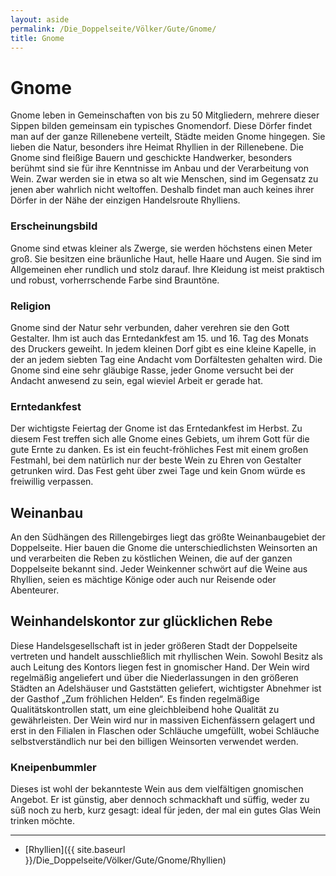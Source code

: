 ```yaml
---
layout: aside
permalink: /Die_Doppelseite/Völker/Gute/Gnome/
title: Gnome
---
```


# Gnome

Gnome leben in Gemeinschaften von bis zu 50 Mitgliedern, mehrere dieser Sippen bilden gemeinsam ein typisches Gnomendorf. Diese Dörfer findet man auf der ganze Rillenebene verteilt, Städte meiden Gnome hingegen. Sie lieben die Natur, besonders ihre Heimat Rhyllien in der Rillenebene. Die Gnome sind fleißige Bauern und geschickte Handwerker, besonders berühmt sind sie für ihre Kenntnisse im Anbau und der Verarbeitung von Wein. Zwar werden sie in etwa so alt wie Menschen, sind im Gegensatz zu jenen aber wahrlich nicht weltoffen. Deshalb findet man auch keines ihrer Dörfer in der Nähe der einzigen Handelsroute Rhylliens.

### Erscheinungsbild

Gnome sind etwas kleiner als Zwerge, sie werden höchstens einen Meter groß. Sie besitzen eine bräunliche Haut, helle Haare und Augen. Sie sind im Allgemeinen eher rundlich und stolz darauf. Ihre Kleidung ist meist praktisch und robust, vorherrschende Farbe sind Brauntöne.

### Religion

Gnome sind der Natur sehr verbunden, daher verehren sie den Gott Gestalter. Ihm ist auch das Erntedankfest am 15. und 16. Tag des Monats des Druckers geweiht. In jedem kleinen Dorf gibt es eine kleine Kapelle, in der an jedem siebten Tag eine Andacht vom Dorfältesten gehalten wird. Die Gnome sind eine sehr gläubige Rasse, jeder Gnome versucht bei der Andacht anwesend zu sein, egal wieviel Arbeit er gerade hat.

### Erntedankfest

Der wichtigste Feiertag der Gnome ist das Erntedankfest im Herbst. Zu diesem Fest treffen sich alle Gnome eines Gebiets, um ihrem Gott für die gute Ernte zu danken. Es ist ein feucht-fröhliches Fest mit einem großen Festmahl, bei dem natürlich nur der beste Wein zu Ehren von Gestalter getrunken wird. Das Fest geht über zwei Tage und kein Gnom würde es freiwillig verpassen.

## Weinanbau

An den Südhängen des Rillengebirges liegt das größte Weinanbaugebiet der Doppelseite. Hier bauen die Gnome die unterschiedlichsten Weinsorten an und verarbeiten die Reben zu köstlichen Weinen, die auf der ganzen Doppelseite bekannt sind. Jeder Weinkenner schwört auf die Weine aus Rhyllien, seien es mächtige Könige oder auch nur Reisende oder Abenteurer.

## Weinhandelskontor zur glücklichen Rebe

Diese Handelsgesellschaft ist in jeder größeren Stadt der Doppelseite vertreten und handelt ausschließlich mit rhyllischen Wein. Sowohl Besitz als auch Leitung des Kontors liegen fest in gnomischer Hand. Der Wein wird regelmäßig angeliefert und über die Niederlassungen in den größeren Städten an Adelshäuser und Gaststätten geliefert, wichtigster Abnehmer ist der Gasthof &bdquo;Zum fröhlichen Helden&ldquo;. Es finden regelmäßige Qualitätskontrollen statt, um eine gleichbleibend hohe Qualität zu gewährleisten. Der Wein wird nur in massiven Eichenfässern gelagert und erst in den Filialen in Flaschen oder Schläuche umgefüllt, wobei Schläuche selbstverständlich nur bei den billigen Weinsorten verwendet werden.

### Kneipenbummler

Dieses ist wohl der bekannteste Wein aus dem vielfältigen gnomischen Angebot. Er ist günstig, aber dennoch schmackhaft und süffig, weder zu süß noch zu herb, kurz gesagt: ideal für jeden, der mal ein gutes Glas Wein trinken möchte.

***

- [Rhyllien]({{ site.baseurl }}/Die_Doppelseite/Völker/Gute/Gnome/Rhyllien)
